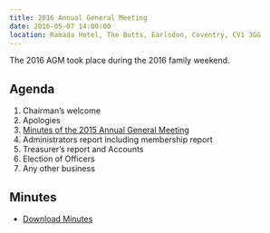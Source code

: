 ```yaml
---
title: 2016 Annual General Meeting
date: 2016-05-07 14:00:00
location: Ramada Hotel, The Butts, Earlsdon, Coventry, CV1 3GG
---
```


The 2016 AGM took place during the 2016 family weekend. 

## Agenda

1. Chairman’s welcome
2. Apologies
3. [Minutes of the 2015 Annual General Meeting](/downloads/meetings/2015-06-13.pdf)
4. Administrators report including membership report
5. Treasurer’s report and Accounts
6. Election of Officers
7. Any other business 

## Minutes

* [Download Minutes](/downloads/meetings/2016-05-07.pdf)